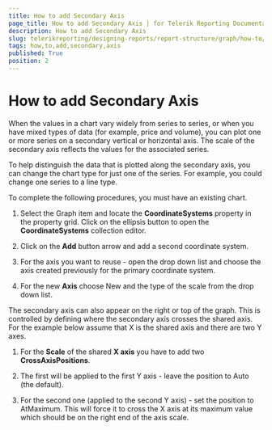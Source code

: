 ```yaml
---
title: How to add Secondary Axis
page_title: How to add Secondary Axis | for Telerik Reporting Documentation
description: How to add Secondary Axis
slug: telerikreporting/designing-reports/report-structure/graph/how-to/how-to-add-secondary-axis
tags: how,to,add,secondary,axis
published: True
position: 2
---
```


# How to add Secondary Axis

When the values in a chart vary widely from series to series, or when you have mixed types of data (for example, price and volume), you can plot one or more series on a secondary vertical or horizontal axis. The scale of the secondary axis reflects the values for the associated series. 

To help distinguish the data that is plotted along the secondary axis, you can change the chart type for just one of the series. For example, you could change one series to a line type. 


To complete the following procedures, you must have an existing chart.

1. Select the Graph item and locate the __CoordinateSystems__ property in the property grid. Click on the ellipsis button to open the __CoordinateSystems__ collection editor. 

1. Click on the __Add__ button arrow and add a second coordinate system. 

1. For the axis you want to reuse - open the drop down list and choose the axis created previously for the primary coordinate system. 

1. For the new __Axis__ choose New and the type of the scale from the drop down list. 

The secondary axis can also appear on the right or top of the graph. This is controlled by defining where the secondary axis crosses the shared axis. For the example below assume that X is the shared axis and there are two Y axes. 

1. For the __Scale__ of the shared __X axis__ you have to add two __CrossAxisPositions__. 

1. The first will be applied to the first Y axis - leave the position to Auto (the default). 

1. For the second one (applied to the second Y axis) - set the position to AtMaximum. This will force it to cross the X axis at its maximum value which should be on the right end of the axis scale. 

